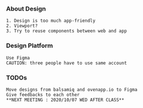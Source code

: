 ### About Design

```
1. Design is too much app-friendly
2. Viewport?
3. Try to reuse components between web and app 
```

### Design Platform

```
Use Figma
CAUTION: three people have to use same account
```

### TODOs

```
Move designs from balsamiq and ovenapp.io to Figma
Give feedbacks to each other
**NEXT MEETING : 2020/10/07 WED AFTER CLASS**
```
